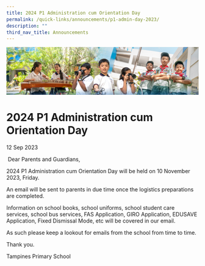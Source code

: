 ```yaml
---
title: 2024 P1 Administration cum Orientation Day
permalink: /quick-links/announcements/p1-admin-day-2023/
description: ""
third_nav_title: Announcements
---
```

![](/images/AboutUs.jpg)

2024 P1 Administration cum Orientation Day
==============================================


12 Sep 2023

  

 Dear Parents and Guardians,

  

2024 P1 Administration cum Orientation Day will be held on 10 November 2023, Friday.

An email will be sent to parents in due time once the logistics preparations are completed.
 
Information on school books, school uniforms, school student care services, school bus services, FAS Application, GIRO Application, EDUSAVE Application, Fixed Dismissal Mode, etc will be covered in our email. 

As such please keep a lookout for emails from the school from time to time.


Thank you.

  

Tampines Primary School